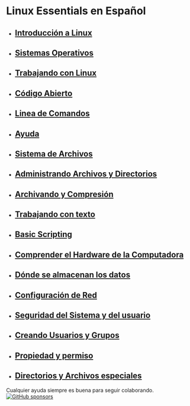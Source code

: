 
# Linux Essentials en Español 

- ## [Introducción a Linux](1_Introduccion_a_Linux.md)
- ## [Sistemas Operativos](2_Sistema_Operativos.md)
- ## [Trabajando con Linux](3_Trabajando_con_Linux.md)
- ## [Código Abierto](4_Codigo_abrierto.md)
- ## [Linea de Comandos](5_Linea_de_Comandos.md)
- ## [Ayuda](6_Ayuda.md)
- ## [Sistema de Archivos](7_Sistema_de_archivos.md)
- ## [Administrando Archivos y Directorios](8_Administrando_archivos_y_directorios.md)
- ## [Archivando y Compresión](9_Archivando_y_Compresion.md)
- ## [Trabajando con texto](10_Trabajando_con_Texto.md)
- ## [Basic Scripting](11_Scripting.md)
- ## [Comprender el Hardware de la Computadora](12_Comprender_el_hardware_de_la_computadora.md)
- ## [Dónde se almacenan los datos](13_Donde_se_almacenan_los_datos.md)
- ## [Configuración de Red](13_Donde_se_almacenan_los_datos.md)
- ## [Seguridad del Sistema y del usuario](15_Seguridad_del_sistema_y_del_usuario.md)
- ## [Creando Usuarios y Grupos](16_Creando_usuarios_y_grupos.md)
- ## [Propiedad y permiso](17_Propiedad_y_permiso.md)
- ## [Directorios y Archivos especiales](18_directorios_y_archivos_especiales.md)



Cualquier ayuda siempre es buena para seguir colaborando.  
[![GitHub sponsors](https://undergroundwires.dev/img/badges/donate/flat.svg)](https://www.buymeacoffee.com/nediazla3)
